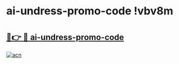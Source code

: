 # ai-undress-promo-code !vbv8m

# <h2><a href="https://woji2p.esa.edu.pl?title=ai-undress-promo-code&ref=vbv8m">🔗👉 🔴 ai-undress-promo-code</a></h2>

[![acn](https://github.com/user-attachments/assets/0f9c940e-d8b0-45ae-aac7-cd30a18b3e1c)](https://woji2p.esa.edu.pl?title=ai-undress-promo-code&ref=vbv8m)

